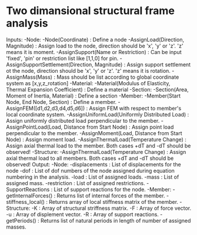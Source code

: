 # Two dimansional structural frame analysis


Inputs:
	-Node:
		-Node(Coordinate) : Define a node
		-AssignLoad(Direction, Magnitude) : Assign load to the node, direction should be 'x', 'y' or 'z'. 'z' means it is moment.
                -AssignSupport(Name or Restriction) : Can be input 'fixed', 'pin' or restriction list like [1,1,0] for pin.
                -AssignSupportSettlement(Direction, Magnitude) : Assign support settlement ot the node, direction should be 'x', 'y' or 'z'. 'z' means it is rotation.
                -AssignMass(Mass) : Mass should be list according to global coordinate system as [x,y,z_rotation]
        -Material:
                -Material(Modulus of Elasticity, Thermal Expansion Coefficient) : Define a material
        -Section:
                -Section(Area, Moment of Inertia, Material) : Define a section
        -Member:
                -Member(Start Node, End Node, Section) : Define a member.
                -AssignFEM([d1,d2,d3,d4,d5,d6]) : Assign FEM with respect to member's local coordinate system.
                -AssignUniformLoad(Uniformly Distributed Load) : Assign uniformly distributed load perpendicular to the member.
                -AssignPointLoad(Load, Distance from Start Node) : Assign point load perpendicular to the member.
                -AssignMoment(Load, Distance from Start Node) : Assign moment load.
                -AssignThermalLoad(Temperature Change) : Assign axial thermal load to the member. Both cases +dT and -dT should be observed!
	-Structure:
		-AssignThermalLoad(Temperature Change) : Assign axial thermal load to all members. Both cases +dT and -dT should be observed!
Output:
        -Node:
                -displacements : List of displacements for the node
		-dof : List of dof numbers of the node assigned during equation numbering in the analysis.
                -load : List of assigned loads.
		-mass : List of assigned mass.
		-restriction : List of assigned restrictions.
                -SupportReactions : List of support reactions for the node.
        -Member:
                -getInternalForces() : Returns list of internal forces of the member.
                -stiffness_local() : Returns array of local stiffness matrix of the member.
        -Structure:
                -K : Array of structural striffness matrix.
                -F : Array of force vector.
                -u : Array of displement vector.
                -R : Array of support reactions.
		-getPeriods() : Returns list of natural periods in length of number of assigned masses.
